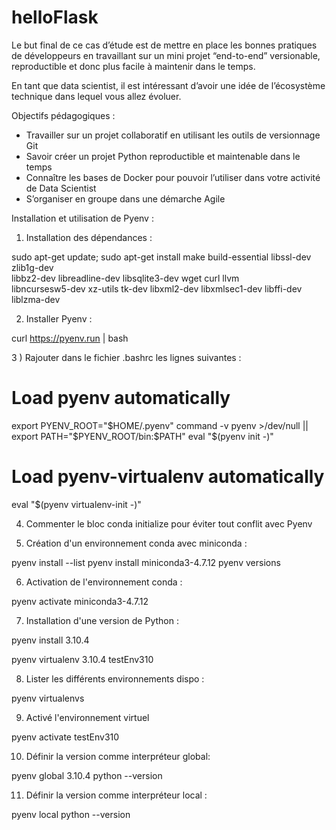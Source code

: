 # helloFlask

Le but final de ce cas d’étude est de mettre en place les bonnes pratiques de développeurs en
travaillant sur un mini projet “end-to-end” versionable, reproductible et donc plus facile à
maintenir dans le temps.

En tant que data scientist, il est intéressant d’avoir une idée de l’écosystème technique dans lequel
vous allez évoluer. 

Objectifs pédagogiques : 

- Travailler sur un projet collaboratif en utilisant les outils de versionnage Git
- Savoir créer un projet Python reproductible et maintenable dans le temps
- Connaître les bases de Docker pour pouvoir l’utiliser dans votre activité de Data Scientist
- S’organiser en groupe dans une démarche Agile

Installation et utilisation de Pyenv :

1) Installation des dépendances : 

sudo apt-get update; sudo apt-get install make build-essential libssl-dev zlib1g-dev \
libbz2-dev libreadline-dev libsqlite3-dev wget curl llvm \
libncursesw5-dev xz-utils tk-dev libxml2-dev libxmlsec1-dev libffi-dev liblzma-dev

2) Installer Pyenv : 

curl https://pyenv.run | bash

3 ) Rajouter dans le fichier .bashrc les lignes suivantes : 

# Load pyenv automatically
export PYENV_ROOT="$HOME/.pyenv"
command -v pyenv >/dev/null || export
PATH="$PYENV_ROOT/bin:$PATH"
eval "$(pyenv init -)"
# Load pyenv-virtualenv automatically
eval "$(pyenv virtualenv-init -)"

4) Commenter le bloc conda initialize pour éviter tout conflit avec Pyenv

5) Création d'un environnement conda avec miniconda :

pyenv install --list
pyenv install miniconda3-4.7.12
pyenv versions

6) Activation de l'environnement conda :

pyenv activate miniconda3-4.7.12

7) Installation d'une version de Python :

pyenv install 3.10.4

pyenv virtualenv 3.10.4 testEnv310

8) Lister les différents environnements dispo : 

pyenv virtualenvs

9) Activé l'environnement virtuel

pyenv activate testEnv310

10) Définir la version comme interpréteur global:

pyenv global 3.10.4
python --version

11) Définir la version comme interpréteur local :

pyenv local
python --version
